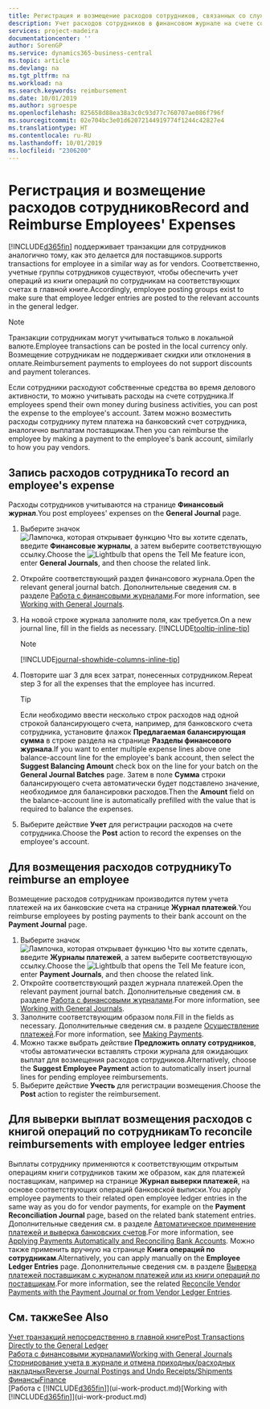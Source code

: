 ```yaml
---
title: Регистрация и возмещение расходов сотрудников, связанных со служебной деятельностью | Документация Майкрософт
description: Учет расходов сотрудников в финансовом журнале на счете сотрудника и последующий учет платежа на банковский счет сотрудника для возмещения расходов, связанных со служебной деятельностью.
services: project-madeira
documentationcenter: ''
author: SorenGP
ms.service: dynamics365-business-central
ms.topic: article
ms.devlang: na
ms.tgt_pltfrm: na
ms.workload: na
ms.search.keywords: reimbursement
ms.date: 10/01/2019
ms.author: sgroespe
ms.openlocfilehash: 825658d88ea38a3c0c93d77c760707ae086f796f
ms.sourcegitcommit: 02e704bc3e01d62072144919774f1244c42827e4
ms.translationtype: HT
ms.contentlocale: ru-RU
ms.lasthandoff: 10/01/2019
ms.locfileid: "2306200"
---
```

# <a name="record-and-reimburse-employees-expenses"></a><span data-ttu-id="fbfd5-103">Регистрация и возмещение расходов сотрудников</span><span class="sxs-lookup"><span data-stu-id="fbfd5-103">Record and Reimburse Employees' Expenses</span></span>
[!INCLUDE[d365fin](includes/d365fin_md.md)] <span data-ttu-id="fbfd5-104">поддерживает транзакции для сотрудников аналогично тому, как это делается для поставщиков.</span><span class="sxs-lookup"><span data-stu-id="fbfd5-104">supports transactions for employee in a similar way as for vendors.</span></span> <span data-ttu-id="fbfd5-105">Соответственно, учетные группы сотрудников существуют, чтобы обеспечить учет операций из книги операций по сотрудникам на соответствующих счетах в главной книге.</span><span class="sxs-lookup"><span data-stu-id="fbfd5-105">Accordingly, employee posting groups exist to make sure that employee ledger entries are posted to the relevant accounts in the general ledger.</span></span>

> [!NOTE]  
> <span data-ttu-id="fbfd5-106">Транзакции сотрудникам могут учитываться только в локальной валюте.</span><span class="sxs-lookup"><span data-stu-id="fbfd5-106">Employee transactions can be posted in the local currency only.</span></span> <span data-ttu-id="fbfd5-107">Возмещение сотрудникам не поддерживает скидки или отклонения в оплате.</span><span class="sxs-lookup"><span data-stu-id="fbfd5-107">Reimbursement payments to employees do not support discounts and payment tolerances.</span></span>

<span data-ttu-id="fbfd5-108">Если сотрудники расходуют собственные средства во время делового активности, то можно учитывать расходы на счете сотрудника.</span><span class="sxs-lookup"><span data-stu-id="fbfd5-108">If employees spend their own money during business activities, you can post the expense to the employee's account.</span></span> <span data-ttu-id="fbfd5-109">Затем можно возместить расходы сотруднику путем платежа на банковский счет сотрудника, аналогично выплатам поставщикам.</span><span class="sxs-lookup"><span data-stu-id="fbfd5-109">Then you can reimburse the employee by making a payment to the employee's bank account, similarly to how you pay vendors.</span></span>

## <a name="to-record-an-employees-expense"></a><span data-ttu-id="fbfd5-110">Запись расходов сотрудника</span><span class="sxs-lookup"><span data-stu-id="fbfd5-110">To record an employee's expense</span></span>
<span data-ttu-id="fbfd5-111">Расходы сотрудников учитываются на странице **Финансовый журнал**.</span><span class="sxs-lookup"><span data-stu-id="fbfd5-111">You post employees' expenses on the **General Journal** page.</span></span>
1. <span data-ttu-id="fbfd5-112">Выберите значок ![Лампочка, которая открывает функцию Что вы хотите сделать](media/ui-search/search_small.png "Что вы хотите сделать"), введите **Финансовые журналы**, а затем выберите соответствующую ссылку.</span><span class="sxs-lookup"><span data-stu-id="fbfd5-112">Choose the ![Lightbulb that opens the Tell Me feature](media/ui-search/search_small.png "Tell me what you want to do") icon, enter **General Journals**, and then choose the related link.</span></span>
2. <span data-ttu-id="fbfd5-113">Откройте соответствующий раздел финансового журнала.</span><span class="sxs-lookup"><span data-stu-id="fbfd5-113">Open the relevant general journal batch.</span></span> <span data-ttu-id="fbfd5-114">Дополнительные сведения см. в разделе [Работа с финансовыми журналами](ui-work-general-journals.md).</span><span class="sxs-lookup"><span data-stu-id="fbfd5-114">For more information, see [Working with General Journals](ui-work-general-journals.md).</span></span>
3. <span data-ttu-id="fbfd5-115">На новой строке журнала заполните поля, как требуется.</span><span class="sxs-lookup"><span data-stu-id="fbfd5-115">On a new journal line, fill in the fields as necessary.</span></span> [!INCLUDE[tooltip-inline-tip](includes/tooltip-inline-tip_md.md)]    

    > [!NOTE]
    > [!INCLUDE[journal-showhide-columns-inline-tip](includes/journal-showhide-columns-inline-tip.md)]
4. <span data-ttu-id="fbfd5-116">Повторите шаг 3 для всех затрат, понесенных сотрудником.</span><span class="sxs-lookup"><span data-stu-id="fbfd5-116">Repeat step 3 for all the expenses that the employee has incurred.</span></span>

    > [!TIP]  
    > <span data-ttu-id="fbfd5-117">Если необходимо ввести несколько строк расходов над одной строкой балансирующего счета, например, для банковского счета сотрудника, установите флажок **Предлагаемая балансирующая сумма** в строке раздела на странице **Разделы финансового журнала**.</span><span class="sxs-lookup"><span data-stu-id="fbfd5-117">If you want to enter multiple expense lines above one balance-account line for the employee's bank account, then select the **Suggest Balancing Amount** check box on the line for your batch on the **General Journal Batches** page.</span></span> <span data-ttu-id="fbfd5-118">Затем в поле **Сумма** строки балансирующего счета автоматически будет подставлено значение, необходимое для балансировки расходов.</span><span class="sxs-lookup"><span data-stu-id="fbfd5-118">Then the **Amount** field on the balance-account line is automatically prefilled with the value that is required to balance the expenses.</span></span>
5. <span data-ttu-id="fbfd5-119">Выберите действие **Учет** для регистрации расходов на счете сотрудника.</span><span class="sxs-lookup"><span data-stu-id="fbfd5-119">Choose the **Post** action to record the expenses on the employee's account.</span></span>

## <a name="to-reimburse-an-employee"></a><span data-ttu-id="fbfd5-120">Для возмещения расходов сотруднику</span><span class="sxs-lookup"><span data-stu-id="fbfd5-120">To reimburse an employee</span></span>
<span data-ttu-id="fbfd5-121">Возмещение расходов сотрудникам производится путем учета платежей на их банковские счета на странице **Журнал платежей**.</span><span class="sxs-lookup"><span data-stu-id="fbfd5-121">You reimburse employees by posting payments to their bank account on the **Payment Journal** page.</span></span>
1. <span data-ttu-id="fbfd5-122">Выберите значок ![Лампочка, которая открывает функцию Что вы хотите сделать](media/ui-search/search_small.png "Что вы хотите сделать"), введите **Журналы платежей**, а затем выберите соответствующую ссылку.</span><span class="sxs-lookup"><span data-stu-id="fbfd5-122">Choose the ![Lightbulb that opens the Tell Me feature](media/ui-search/search_small.png "Tell me what you want to do") icon, enter **Payment Journals**, and then choose the related link.</span></span>
2. <span data-ttu-id="fbfd5-123">Откройте соответствующий раздел журнала платежей.</span><span class="sxs-lookup"><span data-stu-id="fbfd5-123">Open the relevant payment journal batch.</span></span> <span data-ttu-id="fbfd5-124">Дополнительные сведения см. в разделе [Работа с финансовыми журналами](ui-work-general-journals.md).</span><span class="sxs-lookup"><span data-stu-id="fbfd5-124">For more information, see [Working with General Journals](ui-work-general-journals.md).</span></span>
3. <span data-ttu-id="fbfd5-125">Заполните соответствующим образом поля.</span><span class="sxs-lookup"><span data-stu-id="fbfd5-125">Fill in the fields as necessary.</span></span> <span data-ttu-id="fbfd5-126">Дополнительные сведения см. в разделе [Осуществление платежей](payables-make-payments.md).</span><span class="sxs-lookup"><span data-stu-id="fbfd5-126">For more information, see [Making Payments](payables-make-payments.md).</span></span>
4. <span data-ttu-id="fbfd5-127">Можно также выбрать действие **Предложить оплату сотрудников**, чтобы автоматически вставлять строки журнала для ожидающих выплат для возмещения расходов сотрудников.</span><span class="sxs-lookup"><span data-stu-id="fbfd5-127">Alternatively, choose the **Suggest Employee Payment** action to automatically insert journal lines for pending employee reimbursements.</span></span>
5. <span data-ttu-id="fbfd5-128">Выберите действие **Учесть** для регистрации возмещения.</span><span class="sxs-lookup"><span data-stu-id="fbfd5-128">Choose the **Post** action to register the reimbursement.</span></span>  

## <a name="to-reconcile-reimbursements-with-employee-ledger-entries"></a><span data-ttu-id="fbfd5-129">Для выверки выплат возмещения расходов с книгой операций по сотрудникам</span><span class="sxs-lookup"><span data-stu-id="fbfd5-129">To reconcile reimbursements with employee ledger entries</span></span>
<span data-ttu-id="fbfd5-130">Выплаты сотруднику применяются к соответствующим открытым операциям книги сотрудников таким же образом, как для платежей поставщикам, например на странице **Журнал выверки платежей**, на основе соответствующих операций банковской выписки.</span><span class="sxs-lookup"><span data-stu-id="fbfd5-130">You apply employee payments to their related open employee ledger entries in the same way as you do for vendor payments, for example on the **Payment Reconciliation Journal** page, based on the related bank statement entries.</span></span> <span data-ttu-id="fbfd5-131">Дополнительные сведения см. в разделе [Автоматическое применение платежей и выверка банковских счетов](receivables-apply-payments-auto-reconcile-bank-accounts.md).</span><span class="sxs-lookup"><span data-stu-id="fbfd5-131">For more information, see [Applying Payments Automatically and Reconciling Bank Accounts](receivables-apply-payments-auto-reconcile-bank-accounts.md).</span></span> <span data-ttu-id="fbfd5-132">Можно также применить вручную на странице **Книга операций по сотрудникам**.</span><span class="sxs-lookup"><span data-stu-id="fbfd5-132">Alternatively, you can apply manually on the **Employee Ledger Entries** page.</span></span> <span data-ttu-id="fbfd5-133">Дополнительные сведения см. в разделе [Выверка платежей поставщикам с журналом платежей или из книги операций по поставщикам](payables-how-apply-purchase-transactions-manually.md).</span><span class="sxs-lookup"><span data-stu-id="fbfd5-133">For more information, see the related [Reconcile Vendor Payments with the Payment Journal or from Vendor Ledger Entries](payables-how-apply-purchase-transactions-manually.md).</span></span>  

## <a name="see-also"></a><span data-ttu-id="fbfd5-134">См. также</span><span class="sxs-lookup"><span data-stu-id="fbfd5-134">See Also</span></span>
[<span data-ttu-id="fbfd5-135">Учет транзакций непосредственно в главной книге</span><span class="sxs-lookup"><span data-stu-id="fbfd5-135">Post Transactions Directly to the General Ledger</span></span>](finance-how-post-transactions-directly.md)  
[<span data-ttu-id="fbfd5-136">Работа с финансовыми журналами</span><span class="sxs-lookup"><span data-stu-id="fbfd5-136">Working with General Journals</span></span>](ui-work-general-journals.md)  
[<span data-ttu-id="fbfd5-137">Сторнирование учета в журнале и отмена приходных/расходных накладных</span><span class="sxs-lookup"><span data-stu-id="fbfd5-137">Reverse Journal Postings and Undo Receipts/Shipments</span></span>](finance-how-reverse-journal-posting.md)  
[<span data-ttu-id="fbfd5-138">Финансы</span><span class="sxs-lookup"><span data-stu-id="fbfd5-138">Finance</span></span>](finance.md)  
<span data-ttu-id="fbfd5-139">[Работа с [!INCLUDE[d365fin](includes/d365fin_md.md)]](ui-work-product.md)</span><span class="sxs-lookup"><span data-stu-id="fbfd5-139">[Working with [!INCLUDE[d365fin](includes/d365fin_md.md)]](ui-work-product.md)</span></span>  
